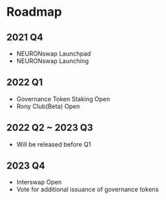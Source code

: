 # Roadmap

## 2021 Q4

* NEURONswap Launchpad
* NEURONswap Launching

## 2022 Q1

* Governance Token Staking Open
* Rony Club(Beta) Open

## 2022 Q2 \~ 2023 Q3

* &#x20;Will be released before Q1&#x20;

## 2023 Q4

* Interswap Open
* Vote for additional issuance of governance tokens
